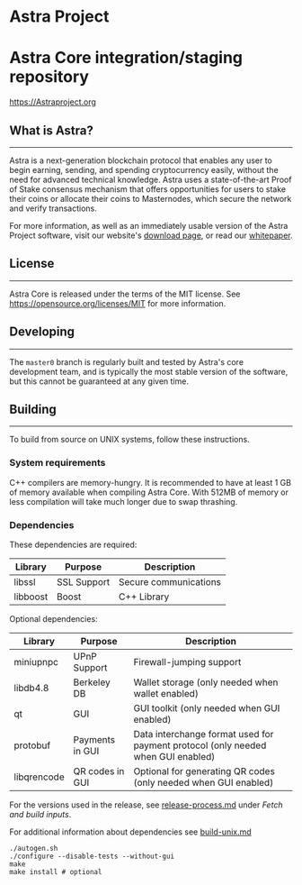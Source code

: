 # Astra Project

Astra Core integration/staging repository
=====================================

https://Astraproject.org

## What is Astra?
---

Astra is a next-generation blockchain protocol that enables any user to begin earning, sending, and spending cryptocurrency easily, without the need for advanced technical knowledge. Astra uses a state-of-the-art Proof of Stake consensus mechanism that offers opportunities for users to stake their coins or allocate their coins to Masternodes, which secure the network and verify transactions.

For more information, as well as an immediately usable version of the Astra Project software, visit our website's [download page](https://Astraproject.org/downloads), or read our [whitepaper](https://wiki.Astraproject.org/#whitepaper).

## License 
---

Astra Core is released under the terms of the MIT license. See https://opensource.org/licenses/MIT for more information.

## Developing
---

The `master0` branch is regularly built and tested by Astra's core development team, and is typically the most stable version of the software, but this cannot be guaranteed at any given time.

## Building
---

To build from source on UNIX systems, follow these instructions.

### System requirements

C++ compilers are memory-hungry. It is recommended to have at least 1 GB of
memory available when compiling Astra Core. With 512MB of memory or less
compilation will take much longer due to swap thrashing.

### Dependencies

These dependencies are required:

 Library     | Purpose          | Description
 ------------|------------------|----------------------
 libssl      | SSL Support      | Secure communications
 libboost    | Boost            | C++ Library

Optional dependencies:

 Library     | Purpose          | Description
 ------------|------------------|----------------------
 miniupnpc   | UPnP Support     | Firewall-jumping support
 libdb4.8    | Berkeley DB      | Wallet storage (only needed when wallet enabled)
 qt          | GUI              | GUI toolkit (only needed when GUI enabled)
 protobuf    | Payments in GUI  | Data interchange format used for payment protocol (only needed when GUI enabled)
 libqrencode | QR codes in GUI  | Optional for generating QR codes (only needed when GUI enabled)

For the versions used in the release, see [release-process.md](./Astra/doc/release-process.md) under *Fetch and build inputs*.

For additional information about dependencies see [build-unix.md](./Astra/doc/build-unix.md)
```
./autogen.sh
./configure --disable-tests --without-gui
make
make install # optional
```

